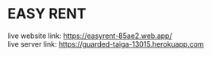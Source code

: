 # EASY RENT
live website link: https://easyrent-85ae2.web.app/ <br/>
live server link: https://guarded-taiga-13015.herokuapp.com
